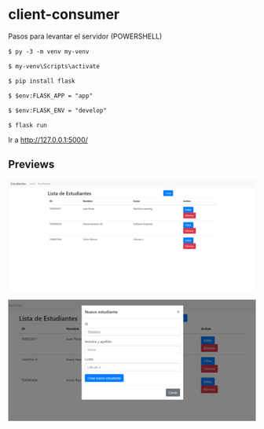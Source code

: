# client-consumer

Pasos para levantar el servidor (POWERSHELL)

```shell
$ py -3 -m venv my-venv
```

```shell
$ my-venv\Scripts\activate  
```

```shell
$ pip install flask
```

```shell
$ $env:FLASK_APP = "app"
```

```shell
$ $env:FLASK_ENV = "develop"
```

```shell
$ flask run
```

Ir a http://127.0.0.1:5000/

## Previews

![Lista de estudiantes](images/students.png)

![Create](images/create-students.png)